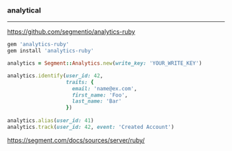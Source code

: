 ### analytical
---

https://github.com/segmentio/analytics-ruby

```sh
gem 'analytics-ruby'
gem install 'analytics-ruby'
```

```ruby
analytics = Segment::Analytics.new(write_key: 'YOUR_WRITE_KEY')

analytics.identify(user_id: 42,
                   traits: {
                     email: 'name@ex.com',
                     first_name: 'Foo',
                     last_name: 'Bar'
                   })
                   
analytics.alias(user_id: 41)
analytics.track(user_id: 42, event: 'Created Account')

```
https://segment.com/docs/sources/server/ruby/

